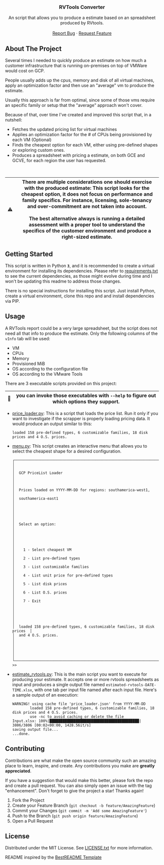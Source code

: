 <!-- PROJECT LOGO -->
<br />
<div align="center">
  <h3 align="center">RVTools Converter</h3>

  <p align="center">
    An script that allows you to produce a estimate based on an spreadsheet produced by RVtools.
    <br />
    <br />
    <a href="https://github.com/edsenabr/RVTools/issues">Report Bug</a>
    ·
    <a href="https://github.com/edsenabr/RVTools/issues">Request Feature</a>
  </p>
</div>

<!-- ABOUT THE PROJECT -->
## About The Project

Several times I needed to quickly produce an estimate on how much a customer infrastructure that is running on-premises on top of VMWare would cost on GCP. 

People usually adds up the cpus, memory and disk of all virtual machines, apply an optimization factor and then use an "average" vm to produce the estimate. 

Usually this approach is far from optimal, since some of those vms require an specific family or setup that the "average" approach won't cover. 

Because of that, over time I've created and improved this script that, in a nutshell:
* Fetches the updated pricing list for virtual machines
* Applies an optimization factor for the # of CPUs being provisioned by each VM (Optional)
* Finds the cheapest option for each VM, either using pre-defined shapes or exploring custom ones.
* Produces a spreadsheet with pricing a estimate, on both GCE and GCVE, for each region the user has requested.
<p>&nbsp;</p>

|:warning:|There are multiple considerations one should exercise with the produced estimate: This script looks for the cheapest option, it does not focus on performance and family specifics. For instance, licensing, sole-tenancy and over-commitment are not taken into account.<br/><br/>The best alternative always is running a detailed assessment with a proper tool to understand the specifics of the customer environment and produce a right-sized estimate.|
|-|-|


## Getting Started

This script is written in Python **`3`**, and it is recommended to create a virtual environment for installing its dependencies. Please refer to [requirements.txt](requirements.txt) to see the current dependencies, as those might evolve during time and I won't be updating this readme to address those changes.

There is no special instructions for installing this script. Just install Python, create a virtual environment, clone this repo and and install dependencies via PIP.


<!-- USAGE EXAMPLES -->
## Usage
A RVTools report could be a very large spreadsheet, but the script does not need all that info to produce the estimate. Only the following columns of the `vInfo` tab will be  used:

* VM
* CPUs 
* Memory
* Provisioned MiB
* OS according to the configuration file
* OS according to the VMware Tools

There are 3 executable scripts provided on this project:

|:memo:|you can invoke those executables with `--help` to figure out which options they support.|
|-|-|


* [price_loader.py](price_loader.py): This is a script that loads the price list. Run it only if you want to investigate if the scrapper is properly loading pricing data. It would produce an output similar to this:
  ```
  loaded 158 pre-defined types, 6 customizable families, 18 disk prices and 4 O.S. prices.
  ```
* [menu.py](menu.py): This script creates an interactive menu that allows you to select the cheapest shape for a desired configuration.
  ```
  ┌─────────────────────────────────────────────────────────────────────────┐
  │                                                                         │
  │  GCP PriceList Loader                                                   │
  │                                                                         │
  │  Prices loaded on YYYY-MM-DD for regions: southamerica-west1,           │
  │  southamerica-east1                                                     │
  │                                                                         │
  │                                                                         │
  │  Select an option:                                                      │
  │                                                                         │
  │                                                                         │
  │    1 - Select cheapest VM                                               │
  │    2 - List pre-defined types                                           │
  │    3 - List customizable families                                       │
  │    4 - List unit price for pre-defined types                            │
  │    5 - List disk prices                                                 │
  │    6 - List O.S. prices                                                 │
  │    7 - Exit                                                             │
  │                                                                         │
  │                                                                         │
  │  loaded 158 pre-defined types, 6 customizable families, 18 disk prices  │
  │  and 4 O.S. prices.                                                     │
  │                                                                         │
  │                                                                         │
  └─────────────────────────────────────────────────────────────────────────┘
  >> 
  ```
* [estimate_rvtools.py](estimate_rvtools.py): This is the main script you want to execute for producing your estimate. It accepts one or more rvtools spreadsheets as input and produces a single output file named `estimated-rvtools-DATE-TIME.xlsx`, with one tab per input file named after each input file. Here's a sample output of an execution:
  ```
  WARNING! using cache file 'price_loader.json' from YYYY-MM-DD
          loaded 158 pre-defined types, 6 customizable families, 18 disk prices and 4 O.S. prices.
          use -nc to avoid caching or delete the file
  Input.xlsx: 100%|█████████████████████████████████████████| 3806/3806 [00:02<00:00, 1428.56it/s]
  saving output file...
  ...done.
  ```
<!-- CONTRIBUTING -->
## Contributing

Contributions are what make the open source community such an amazing place to learn, inspire, and create. Any contributions you make are **greatly appreciated**.

If you have a suggestion that would make this better, please fork the repo and create a pull request. You can also simply open an issue with the tag "enhancement".
Don't forget to give the project a star! Thanks again!

1. Fork the Project
2. Create your Feature Branch (`git checkout -b feature/AmazingFeature`)
3. Commit your Changes (`git commit -m 'Add some AmazingFeature'`)
4. Push to the Branch (`git push origin feature/AmazingFeature`)
5. Open a Pull Request


<!-- LICENSE -->
## License

Distributed under the MIT License. See [LICENSE.txt](LICENSE.txt) for more information. 

README inspired by the [BestREADME Template](https://github.com/othneildrew/Best-README-Template/)